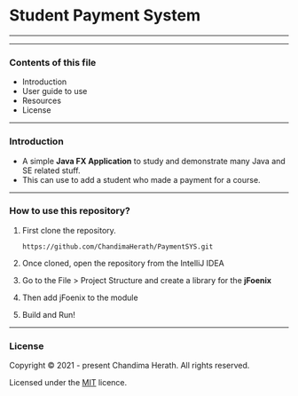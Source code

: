 # Student Payment System

---
---

### Contents of this file
* Introduction
* User guide to use
* Resources
* License

---

### Introduction

* A simple **Java FX Application** to study and demonstrate many Java and SE related stuff.
* This can use to add a student who made a payment for a course.

---

### How to use this repository?

1. First clone the repository.
   
   ``https://github.com/ChandimaHerath/PaymentSYS.git``

2. Once cloned, open the repository from the IntelliJ IDEA

3. Go to the File > Project Structure and create a library for the **jFoenix**

4. Then add jFoenix to the module

5. Build and Run!

---

### License

Copyright &copy; 2021 - present Chandima Herath. All rights reserved.

Licensed under the [MIT](LICENSE) licence.